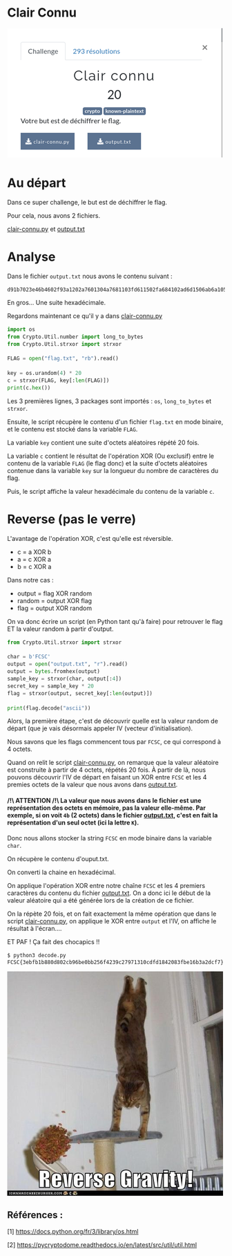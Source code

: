 # Clair Connu


![intro](assets/clairconnu.png)


# Au départ

Dans ce super challenge, le but est de déchiffrer le flag.

Pour cela, nous avons 2 fichiers.

[clair-connu.py](ressource/clair-connu.py) et [output.txt](ressource/output.txt)

# Analyse

Dans le fichier `output.txt` nous avons le contenu suivant :

```
d91b7023e46b4602f93a1202a7601304a7681103fd611502fa684102ad6d1506ab6a1059fc6a1459a8691051af3b4706fb691b54ad681b53f93a4651a93a1001ad3c4006a825
```
En gros... Une suite hexadécimale.

Regardons maintenant ce qu'il y a dans [clair-connu.py](ressource/clair-connu.py)

```python
import os
from Crypto.Util.number import long_to_bytes
from Crypto.Util.strxor import strxor

FLAG = open("flag.txt", "rb").read()

key = os.urandom(4) * 20
c = strxor(FLAG, key[:len(FLAG)])
print(c.hex())
```

Les 3 premières lignes, 3 packages sont importés : `os`, `long_to_bytes` et `strxor`.

Ensuite, le script récupère le contenu d'un fichier `flag.txt` en mode binaire, et le contenu est stocké dans la variable `FLAG`.

La variable `key` contient une suite d'octets aléatoires répété 20 fois.

La variable `c` contient le résultat de l'opération XOR (Ou exclusif) entre le contenu de la variable `FLAG` (le flag donc) et la suite d'octets aléatoires contenue dans la variable `key` sur la longueur du nombre de caractères du flag.

Puis, le script affiche la valeur hexadécimale du contenu de la variable `c`.

# Reverse (pas le verre)

L'avantage de l'opération XOR, c'est qu'elle est réversible.

- c = a XOR b
- a = c XOR a
- b = c XOR a

Dans notre cas :

- output = flag XOR random
- random = output XOR flag
- flag = output XOR random

On va donc écrire un script (en Python tant qu'à faire) pour retrouver le flag ET la valeur random à partir d'output.

```python
from Crypto.Util.strxor import strxor

char = b'FCSC'
output = open("output.txt", "r").read()
output = bytes.fromhex(output)
sample_key = strxor(char, output[:4])
secret_key = sample_key * 20
flag = strxor(output, secret_key[:len(output)])

print(flag.decode("ascii"))
```

Alors, la première étape, c'est de découvrir quelle est la valeur random de départ (que je vais désormais appeler IV (vecteur d'initialisation).

Nous savons que les flags commencent tous par `FCSC`, ce qui correspond à 4 octets.

Quand on relit le script [clair-connu.py](ressource/clair-connu.py), on remarque que la valeur aléatoire est construite à partir de 4 octets, répétés 20 fois. À partir de là, nous pouvons découvrir l'IV de départ en faisant un XOR entre `FCSC` et les 4 premies octets de la valeur que nous avons dans [output.txt](ressource/output.txt).

#### /!\ ATTENTION /!\  La valeur que nous avons dans le fichier est une représentation des octets en mémoire, pas la valeur elle-même. Par exemple, si on voit `4b` (2 octets) dans le fichier [output.txt](ressource/output.txt), c'est en fait la représentation d'un seul octet (ici la lettre `K`).

Donc nous allons stocker la string `FCSC` en mode binaire dans la variable `char`.

On récupère le contenu d'ouput.txt.

On converti la chaine en hexadécimal.

On applique l'opération XOR entre notre chaîne `FCSC` et les 4 premiers caractères du contenu du fichier [output.txt](ressource/output.txt). On a donc ici le début de la valeur aléatoire qui a été générée lors de la création de ce fichier.

On la répète 20 fois, et on fait exactement la même opération que dans le script [clair-connu.py](ressource/clair-connu.py), on applique le XOR entre `output` et l'IV, on affiche le résultat à l'écran....

ET PAF ! Ça fait des chocapics !!

```shell
$ python3 decode.py
FCSC{3ebfb1b880d802cb96be0bb256f4239c27971310cdfd1842083fbe16b3a2dcf7}
```


![cat](assets/lolcat.jpeg)


## Références :

[1] https://docs.python.org/fr/3/library/os.html

[2] https://pycryptodome.readthedocs.io/en/latest/src/util/util.html
